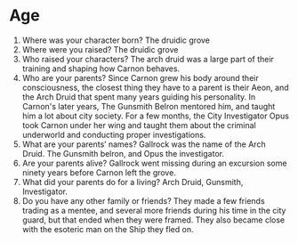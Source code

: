 # Age

1. Where was your character born? The druidic grove
2. Where were you raised? The druidic grove
3. Who raised your characters? The arch druid was a large part of their training and shaping how Carnon behaves. 
4. Who are your parents? Since Carnon grew his body around their consciousness, the closest thing they have to a parent is their Aeon, and the Arch Druid that spent many years guiding his personality. In Carnon's later years, The Gunsmith Belron mentored him, and taught him a lot about city society. For a few months, the City Investigator Opus took Carnon under her wing and taught them about the criminal underworld and conducting proper investigations.
5. What are your parents’ names? Gallrock was the name of the Arch Druid. The Gunsmith belron, and Opus the investigator. 
6. Are your parents alive? Gallrock went missing during an excursion some ninety years before Carnon left the grove. 
7. What did your parents do for a living? Arch Druid, Gunsmith, Investigator. 
8. Do you have any other family or friends? They made a few friends trading as a mentee, and several more friends during his time in the city guard, but that ended when they were framed. They also became close with the esoteric man on the Ship they fled on. 